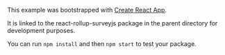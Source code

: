This example was bootstrapped with [Create React App](https://github.com/facebook/create-react-app).

It is linked to the react-rollup-surveyjs package in the parent directory for development purposes.

You can run `npm install` and then `npm start` to test your package.
